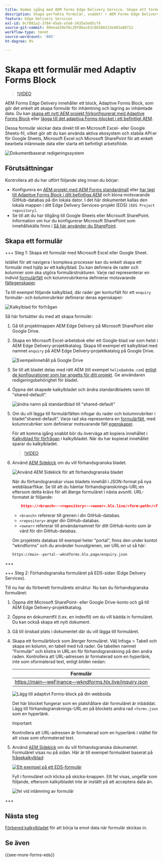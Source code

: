 ```yaml
---
title: Komma igång med AEM Forms Edge Delivery Service. Skapa ett formulär.
description: Skapa perfekta formulär, snabbt! ⚡ AEM Forms Edge Delivery, dokumentbaserad framtagning = blixtsnabb och SEO-anpassade formulär för nöjdare användare och sökmotorer.
feature: Edge Delivery Services
exl-id: 0cf881a2-3784-45eb-afe8-3435e5e95cf4
source-git-commit: 984ead39ef8c20f06ac63c88380323e403a08712
workflow-type: tm+mt
source-wordcount: '805'
ht-degree: 0%

---
```


# Skapa ett formulär med Adaptiv Forms Block

>[!VIDEO](https://video.tv.adobe.com/v/3427881?quality=12&learn=on)

AEM Forms Edge Delivery innehåller ett block, Adaptive Forms Block, som gör det enkelt att skapa formulär för inhämtning och lagring av inhämtade data. Du kan [skapa ett nytt AEM projekt förkonfigurerat med Adaptive Forms Block](/help/edge/docs/forms/tutorial.md#create-a-new-aem-project-pre-configured-with-adaptive-forms-block) eller [lägga till det adaptiva Forms-blocket i ett befintligt AEM](/help/edge/docs/forms/tutorial.md#add-adaptive-forms-block-to-your-existing-aem-project).

Dessa formulär skickar data direkt till en Microsoft Excel- eller Google Sheets-fil, vilket gör att du kan använda aktiva ekosystem och stabila API:er för Google Sheets, Microsoft Excel och Microsoft SharePoint för att enkelt bearbeta inlämnade data eller starta ett befintligt arbetsflöde.

![Dokumentbaserat redigeringssystem](/help/edge/assets/document-based-authoring-workflow-create-form.png)


## Förutsättningar

Kontrollera att du har utfört följande steg innan du börjar:

* Konfigurera en [AEM projekt med AEM Forms standardmall](/help/edge/docs/forms/tutorial.md#create-a-new-aem-project-pre-configured-with-adaptive-forms-block) eller [har lagt till Adaptive Forms Block i ditt befintliga AEM](/help/edge/docs/forms/tutorial.md#add-adaptive-forms-block-to-your-existing-aem-project) och klona motsvarande GitHub-databas på din lokala dator.
I det här dokumentet kallas den lokala mappen i ditt Edge Delivery Services-projekt (EDS) `[EDS Project repository]`.
* Se till att du har tillgång till Google Sheets eller Microsoft SharePoint. Information om hur du konfigurerar Microsoft SharePoint som innehållskälla finns i [Så här använder du SharePoint](https://www.aem.live/docs/setup-customer-sharepoint).



## Skapa ett formulär

<!-- 

+++ Step 1: Add the Adaptive Forms Block to your Edge Delivery Services (EDS) project.

The Adaptive  empowers users to create forms for an Edge Delivery Service Site. However, this block isn't included in the default AEM boilerplate (used to create an Edge Delivery Services project). To seamlessly integrate the Adaptive Forms Block into your Edge Delivery Services project:

1. **Clone the Adaptive Forms Block repository**: Clone the [Adaptive Forms Block repository](https://github.com/adobe-rnd/form-block) on your local machine. It contains the code to render the form on an EDS webpage. In this document, the local folder of your Forms Block repository is referred as `[Adaptive Forms Block repository]`.
1. **Locate the Adaptive Forms Block Repository:** Access the [Adaptive Forms Block repository]/blocks/src folder and copy its content. 

1. on your local machine and copy the `form` folder. 
1. **Paste the Adaptive Forms Block's code into your EDS Project:**
Navigate to the [EDS Project repository]/blocks/ folder on your local machine and create a 'form' folder. Paste the `[Adaptive Forms Block repository]/blocks/src content`, copied in perevious step to the `[EDS Project repository]/blocks/form` folder.
1. **Commit Changes to GitHub:** Check in the `[EDS Project repository]/blocks/form` folder and its underlying files to your Edge Delivery Services project on GitHub.

After completing these steps, the Adaptive Forms Block is successfully added to your Edge Delivery Services (EDS) project repository on GitHub. You can now create and add forms to a EDS Sites page.
 

**Troubleshooting GitHub build issues**

Ensure a smooth GitHub build process by addressing potential issues:

* **Resolve Module Path Error:**
    If you encounter the error "Unable to resolve path to module "'../../scripts/lib-franklin.js'", navigate to the [EDS Project]/blocks/forms/form.js file. Update the import statement by replacing the lib-franklin.js file with the aem.js file.

* **Handle Linting Errors:**
    Should you come across any linting errors, you can bypass them. Open the [EDS Project]/package.json file and modify the "lint" script from "lint": "npm run lint:js && npm run lint:css" to "lint": "echo 'skipping linting for now'". Save the file and commit the changes to your GitHub project.

+++

-->

+++ Steg 1: Skapa ett formulär med Microsoft Excel eller Google Sheet.

Istället för att navigera i komplexa processer kan du enkelt skapa ett formulär med hjälp av ett kalkylblad. Du kan definiera de rader och kolumner som ska utgöra formulärstrukturen. Varje rad representerar en individ [formulärfält](/help/edge/docs/forms/form-components.md#available-components) och kolumnrubrikerna definierar motsvarande [fältegenskaper](/help/edge/docs/forms/form-components.md#components-properties).

Ta till exempel följande kalkylblad, där rader ger konturfält för ett `enquiry` formulär- och kolumnrubriker definierar deras egenskaper:

![Kalkylblad för förfrågan](/help/edge/assets/enquiry-form-spreadsheet.png)

Så här fortsätter du med att skapa formulär:

1. Gå till projektmappen AEM Edge Delivery på Microsoft SharePoint eller Google Drive.

1. Skapa en Microsoft Excel-arbetsbok eller ett Google-blad var som helst i AEM Edge Delivery-projektkatalog. Skapa till exempel ett kalkylblad med namnet `enquiry` på AEM Edge Delivery-projektkatalog på Google Drive.

   ![Exempelinnehåll på Google Drive](/help/edge/assets/upload-sample-files-to-your-content-folder.png)

1. Se till att bladet delas med rätt AEM (till exempel `helix@adobe.com`) [enligt de konfigurationer som har angetts för ditt projekt](https://www.aem.live/docs/setup-customer-sharepoint). Ge användaren redigeringsbehörighet för bladet.

1. Öppna det skapade kalkylbladet och ändra standardbladets namn till &quot;shared-default&quot;.

   ![ändra namn på standardblad till &quot;shared-default&quot;](/help/edge/assets/rename-sheet-to-shared-default.png)

1. Om du vill lägga till formulärfälten infogar du rader och kolumnrubriker i bladet&quot;shared-default&quot;. Varje rad ska representera en [formulärfält](/help/edge/docs/forms/form-components.md#available-components), med kolumnrubriker som definierar motsvarande fält [egenskaper](/help/edge/docs/forms/form-components.md#components-properties).


   För att komma igång snabbt bör du överväga att kopiera innehållet i [Kalkylblad för förfrågan](https://docs.google.com/spreadsheets/d/196lukD028RDK_evBelkOonPxC7w0l_IiJ-Yx3DvMfNk/edit#gid=0) i kalkylbladet. När du har kopierat innehållet sparar du kalkylbladet.

   >[!VIDEO](https://video.tv.adobe.com/v/3427468?quality=12&learn=on)


1. Använd [AEM Sidekick](https://www.aem.live/developer/tutorial#preview-and-publish-your-content) om du vill förhandsgranska bladet.

   ![Använd AEM Sidekick för att förhandsgranska bladet](/help/edge/assets/preview-form.png)

   När du förhandsgranskar visas bladets innehåll i JSON-format på nya webbläsarflikar. Se till att du hämtar förhandsgransknings-URL:en eftersom detta krävs för att återge formuläret i nästa avsnitt. URL-formatet är följande:


   ```JSON
       https://<branch>--<repository>--<owner>.hlx.live/<form-path>/<form-file-name>.json
   ```

   * `<branch>` refererar till grenen i din GitHub-databas.
   * `<repository>` anger din GitHub-databas.
   * `<owner>` refererar till användarnamnet för ditt GitHub-konto som är värd för din GitHub-databas.

   Om projektets databas till exempel heter &quot;portal&quot;, finns den under kontot &quot;wkndforms&quot; och du använder huvudgrenen, ser URL:en ut så här:

   `https://main--portal--wkndforms.hlx.page/enquiry.json`


+++

+++ Steg 2: Förhandsgranska formuläret på EDS-sidan (Edge Delivery Services).


Till nu har du förberett formulärets struktur. Nu kan du förhandsgranska formuläret:

1. Öppna ditt Microsoft SharePoint- eller Google Drive-konto och gå till AEM Edge Delivery-projektkatalog.



1. Öppna en dokumentfil (t.ex. en indexfil) om du vill bädda in formuläret. Du kan också skapa ett nytt dokument.

1. Gå till önskad plats i dokumentet där du vill lägga till formuläret.

1. Skapa ett formulärblock som återger formuläret. Välj Infoga > Tabell och skapa en kolumn, en tabell med två rader. Ge tabellen namnet &quot;Formulär&quot; och klistra in URL:en för förhandsgranskning på den andra raden. Kontrollera att URL-adressen är formaterad som en hyperlänk, inte som oformaterad text, enligt bilden nedan:

   | Formulär |
   |---|
   | [https://main—weFinance—wkndforms.hlx.live/inquiry.json](https://main--wefinance--wkndforms.hlx.live/enquiry.json) |


   ![Lägg till adaptivt Forms-block på din webbsida](/help/edge/assets/add-adaptive-forms-block.png)

   Det här blocket fungerar som en platshållare där formuläret är inbäddat. Lägg till förhandsgransknings-URL:en på blockets andra rad `<form>.json` som en hyperlänk.

   >[!IMPORTANT]
   >
   >
   > Kontrollera att URL-adressen är formaterad som en hyperlänk i stället för att visas som oformaterad text.


1. Använd [AEM Sidekick](https://www.aem.live/developer/tutorial#preview-and-publish-your-content) om du vill förhandsgranska dokumentet. Formuläret visas nu på sidan. Här är till exempel formuläret baserat på [frågekalkylblad](https://docs.google.com/spreadsheets/d/196lukD028RDK_evBelkOonPxC7w0l_IiJ-Yx3DvMfNk/edit#gid=0):


   [![Ett exempel på ett EDS-formulär](/help/edge/assets/eds-form.png)](https://main--portal--wkndforms.hlx.live/)

   Fyll i formuläret och klicka på skicka-knappen. Ett fel visas, ungefär som följande, eftersom kalkylbladet inte är inställt på att acceptera data än.

   ![fel vid inlämning av formulär](/help/edge/assets/form-error.png)

+++


## Nästa steg

[Förbered kalkylbladet](/help/edge/docs/forms/submit-forms.md) för att börja ta emot data när formulär skickas in.


## Se även

{{see-more-forms-eds}}
